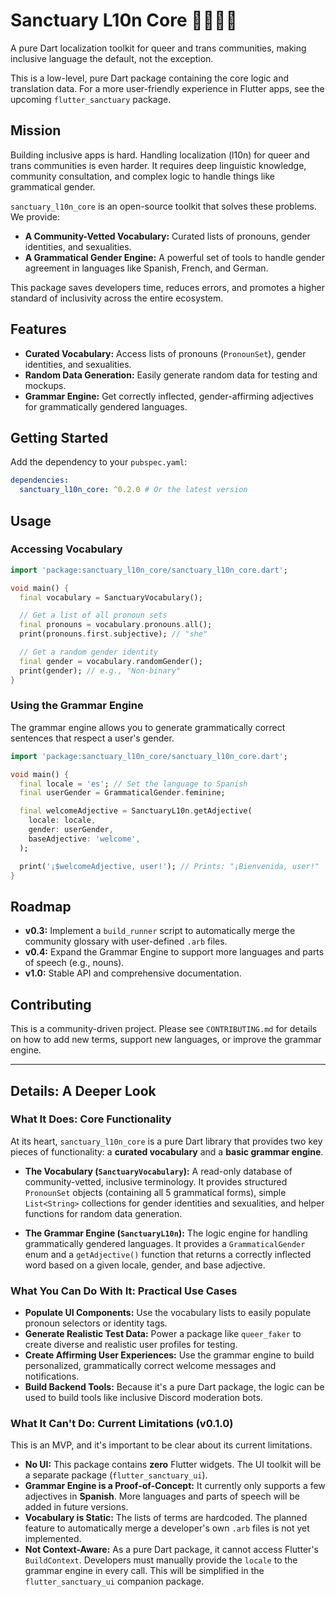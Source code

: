 # Sanctuary L10n Core 🏳️‍⚧️🏳️‍🌈

A pure Dart localization toolkit for queer and trans communities, making inclusive language the default, not the exception.

This is a low-level, pure Dart package containing the core logic and translation data. For a more user-friendly experience in Flutter apps, see the upcoming `flutter_sanctuary` package.

## Mission

Building inclusive apps is hard. Handling localization (l10n) for queer and trans communities is even harder. It requires deep linguistic knowledge, community consultation, and complex logic to handle things like grammatical gender.

`sanctuary_l10n_core` is an open-source toolkit that solves these problems. We provide:

* **A Community-Vetted Vocabulary:** Curated lists of pronouns, gender identities, and sexualities.
* **A Grammatical Gender Engine:** A powerful set of tools to handle gender agreement in languages like Spanish, French, and German.

This package saves developers time, reduces errors, and promotes a higher standard of inclusivity across the entire ecosystem.

## Features

* **Curated Vocabulary:** Access lists of pronouns (`PronounSet`), gender identities, and sexualities.
* **Random Data Generation:** Easily generate random data for testing and mockups.
* **Grammar Engine:** Get correctly inflected, gender-affirming adjectives for grammatically gendered languages.

## Getting Started

Add the dependency to your `pubspec.yaml`:
```yaml
dependencies:
  sanctuary_l10n_core: ^0.2.0 # Or the latest version
```

## Usage

### Accessing Vocabulary

```dart
import 'package:sanctuary_l10n_core/sanctuary_l10n_core.dart';

void main() {
  final vocabulary = SanctuaryVocabulary();

  // Get a list of all pronoun sets
  final pronouns = vocabulary.pronouns.all();
  print(pronouns.first.subjective); // "she"

  // Get a random gender identity
  final gender = vocabulary.randomGender();
  print(gender); // e.g., "Non-binary"
}
```

### Using the Grammar Engine

The grammar engine allows you to generate grammatically correct sentences that respect a user's gender.

```dart
import 'package:sanctuary_l10n_core/sanctuary_l10n_core.dart';

void main() {
  final locale = 'es'; // Set the language to Spanish
  final userGender = GrammaticalGender.feminine;

  final welcomeAdjective = SanctuaryL10n.getAdjective(
    locale: locale,
    gender: userGender,
    baseAdjective: 'welcome',
  );

  print('¡$welcomeAdjective, user!'); // Prints: "¡Bienvenida, user!"
}
```

## Roadmap

* **v0.3:** Implement a `build_runner` script to automatically merge the community glossary with user-defined `.arb` files.
* **v0.4:** Expand the Grammar Engine to support more languages and parts of speech (e.g., nouns).
* **v1.0:** Stable API and comprehensive documentation.

## Contributing

This is a community-driven project. Please see `CONTRIBUTING.md` for details on how to add new terms, support new languages, or improve the grammar engine.

---

## Details: A Deeper Look

### What It Does: Core Functionality

At its heart, `sanctuary_l10n_core` is a pure Dart library that provides two key pieces of functionality: a **curated vocabulary** and a **basic grammar engine**.

* **The Vocabulary (`SanctuaryVocabulary`):** A read-only database of community-vetted, inclusive terminology. It provides structured `PronounSet` objects (containing all 5 grammatical forms), simple `List<String>` collections for gender identities and sexualities, and helper functions for random data generation.

* **The Grammar Engine (`SanctuaryL10n`):** The logic engine for handling grammatically gendered languages. It provides a `GrammaticalGender` enum and a `getAdjective()` function that returns a correctly inflected word based on a given locale, gender, and base adjective.

### What You Can Do With It: Practical Use Cases

* **Populate UI Components:** Use the vocabulary lists to easily populate pronoun selectors or identity tags.
* **Generate Realistic Test Data:** Power a package like `queer_faker` to create diverse and realistic user profiles for testing.
* **Create Affirming User Experiences:** Use the grammar engine to build personalized, grammatically correct welcome messages and notifications.
* **Build Backend Tools:** Because it's a pure Dart package, the logic can be used to build tools like inclusive Discord moderation bots.

### What It Can't Do: Current Limitations (v0.1.0)

This is an MVP, and it's important to be clear about its current limitations.

* **No UI:** This package contains **zero** Flutter widgets. The UI toolkit will be a separate package (`flutter_sanctuary_ui`).
* **Grammar Engine is a Proof-of-Concept:** It currently only supports a few adjectives in **Spanish**. More languages and parts of speech will be added in future versions.
* **Vocabulary is Static:** The lists of terms are hardcoded. The planned feature to automatically merge a developer's own `.arb` files is not yet implemented.
* **Not Context-Aware:** As a pure Dart package, it cannot access Flutter's `BuildContext`. Developers must manually provide the `locale` to the grammar engine in every call. This will be simplified in the `flutter_sanctuary_ui` companion package.
